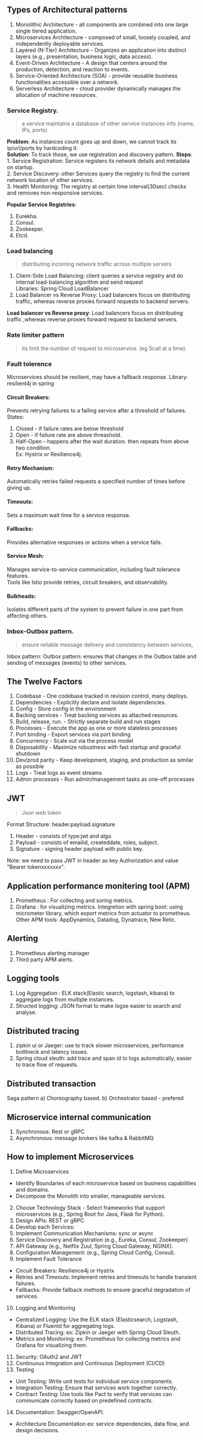 ## Types of Architectural patterns

1. Monolithic Architecture - all components are combined into one large single tiered application.  
2. Microservices Architecture - composed of small, loosely coupled, and independently deployable services.  
3. Layered (N-Tier) Architecture - Organizes an application into distinct layers (e.g., presentation, business logic, data access).   
4. Event-Driven Architecture -  A design that centers around the production, detection, and reaction to events.    
5. Service-Oriented Architecture (SOA) - provide reusable business functionalities accessible over a network.  
6. Serverless Architecture - cloud provider dynamically manages the allocation of machine resources.  


### Service Registry.  
> a service maintains a database of other service instances info (name, IPs, ports)

**Problem**: As instances count goes up and down, we cannot track its ip/url/ports by hardcoding it.   
**Solution**: To track those, we use registration and discovery pattern. 
**Steps**:   
    1. Service Registration: Service registers its network details and metadata on startup.  
    2. Service Discovery: other Services query the registry to find the current network location of other services.  
    3. Health Monitoring: The registry at certain time interval(30sec) checks and removes non-responsive services.    

**Popular Service Registries**:
1. Eurekha.   
2. Consul.    
3. Zookeeper.    
4. Etcd.    

### Load balancing
> distributing incoming network traffic across multiple servers  

1. Client-Side Load Balancing: client queries a service registry and do internal load-balancing algorithm and send request  
Libraries: Spring Cloud LoadBalancer  
2. Load Balancer vs Reverse Proxy: Load balancers focus on distributing traffic, whereas reverse proxies forward requests to backend servers.

**Load balancer vs Reverse proxy**: Load balancers focus on distributing traffic ,whereas reverse proxies forward request to backend servers.  

### Rate limiter pattern
> its limit the number of request to microservice. (eg 5call at a time). 

### Fault tolerence
Microservices should be resilient, may have a fallback response. 
Library: resilient4j in spring 

#### Circuit Breakers:
Prevents retrying failures to a failing service after a threshold of failures.  
States: 
1. Closed - if failure rates are below threshold   
2. Open - if failure rate are above threashold.   
3. Half-Open - happens after the wait duration. then repeats from above two condition.   
Ex: Hystrix or Resilience4j. 
#### Retry Mechanism:
Automatically retries failed requests a specified number of times before giving up.  

#### Timeouts:
Sets a maximum wait time for a service response.

#### Fallbacks:
Provides alternative responses or actions when a service fails.

#### Service Mesh:
Manages service-to-service communication, including fault tolerance features.  
Tools like Istio provide retries, circuit breakers, and observability.

#### Bulkheads:
Isolates different parts of the system to prevent failure in one part from affecting others.

### Inbox-Outbox pattern. 
> ensure reliable message delivery and consistency between services, 

Inbox pattern: 
Outbox pattern: ensures that changes in the Outbox table and sending of messages (events) to other services. 


## The Twelve Factors
1. Codebase - One codebase tracked in revision control, many deploys. 
2. Dependencies - Explicitly declare and isolate dependencies. 
3. Config - Store config in the environment
4. Backing services - Treat backing services as attached resources. 
5. Build, release, run. - Strictly separate build and run stages
6. Processes - Execute the app as one or more stateless processes
7. Port binding - Export services via port binding
8. Concurrency - Scale out via the process model
9. Disposability - Maximize robustness with fast startup and graceful shutdown
10. Dev/prod parity - Keep development, staging, and production as similar as possible
11. Logs - Treat logs as event streams
12. Admin processes - Run admin/management tasks as one-off processes


## JWT
> Json web token

Format Structure: header.payload.signature  
1. Header - consists of type:jwt and algo. 
2. Payload - consists of emailid, createddate, roles, subject. 
3. Signature - signing header payload with public key. 

Note: we need to pass JWT in header as key Authorization and value "Bearer tokenxxxxxxx".  

## Application performance monitering tool (APM)
1. Prometheus : For collecting and soring metrics. 
2. Grafana : for visualizing metrics. 
Integretion with spring boot: using micrometer library, which export metrics from actuator to prometheus. 
Other APM tools: AppDynamics, Datadog, Dynatrace, New Relic. 

## Alerting
1. Prometheus alerting manager
2. Third party APM alerts. 

## Logging tools
1. Log Aggregation : ELK stack(Elastic search, logstash, kibana) to aggregate logs from multiple instances. 
2. Structed logging: JSON format to make logse easier to search and analyse. 

## Distributed tracing
1. zipkin ui or Jaeger: use to track slower microservices, performance bottlneck and latency issues. 
2. Spring cloud sleuth: add trace and span id to logs automatically, easier to trace flow of requests. 

## Distributed transaction
Saga pattern
a) Choreography based. 
b) Orchestrator based - prefered 

## Microservice internal communication
1. Synchronous: Rest or gRPC
2. Asynchronous: message brokers like kafka & RabbitMQ



## How to implement Microservices
1. Define Microservices   
- Identify Boundaries of each microservice based on business capabilities and domains.
- Decompose the Monolith into smaller, manageable services.

2. Choose Technology Stack - Select frameworks that support microservices (e.g., Spring Boot for Java, Flask for Python).
3. Design APIs: REST or gRPC
4. Develop each Services:   
5. Implement Communication Mechanisms: sync or async  
6. Service Discovery and Registration (e.g., Eureka, Consul, Zookeeper)    
7. API Gateway (e.g., Netflix Zuul, Spring Cloud Gateway, NGINX).  
8. Configuration Management: (e.g., Spring Cloud Config, Consul).
9. Implement Fault Tolerance
- Circuit Breakers: Resilience4j or Hystrix  
- Retries and Timeouts: Implement retries and timeouts to handle transient failures.
- Fallbacks: Provide fallback methods to ensure graceful degradation of services.

10. Logging and Monitoring
- Centralized Logging: Use the ELK stack (Elasticsearch, Logstash, Kibana) or Fluentd for aggregating logs.
- Distributed Tracing: ex: Zipkin or Jaeger with Spring Cloud Sleuth.
- Metrics and Monitoring: ex: Prometheus for collecting metrics and Grafana for visualizing them.
11. Security: OAuth2 and JWT   
12. Continuous Integration and Continuous Deployment (CI/CD)  
13. Testing  
- Unit Testing: Write unit tests for individual service components.  
- Integration Testing: Ensure that services work together correctly.  
- Contract Testing: Use tools like Pact to verify that services can communicate correctly based on predefined contracts.  
14. Documentation: Swagger/OpenAPI.  
- Architecture Documentation ex: service dependencies, data flow, and design decisions.  